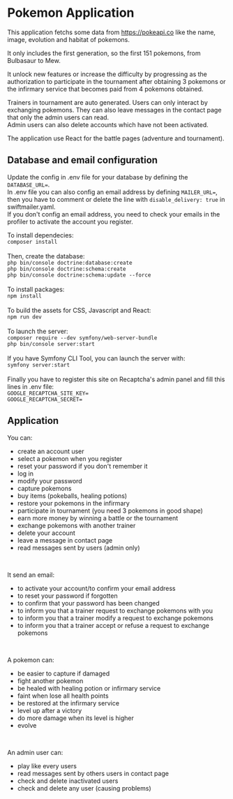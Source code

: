 # Pokemon Application
<p>This application fetchs some data from <a href="https://pokeapi.co">https://pokeapi.co</a> like the name, image, evolution and habitat of pokemons.</p>
<p>It only includes the first generation, so the first 151 pokemons, from Bulbasaur to Mew.</p>
<p>It unlock new features or increase the difficulty by progressing as the authorization to participate in the tournament after obtaining 3 pokemons or the infirmary service that becomes paid from 4 pokemons obtained.</p>
<p>Trainers in tournament are auto generated. Users can only interact by exchanging pokemons. They can also leave messages in the contact page that only the admin users can read.<br/>
Admin users can also delete accounts which have not been activated.</p>
<p>The application use React for the battle pages (adventure and tournament).</p>

## Database and email configuration
<p>
  Update the config in .env file for your database by defining the <code>DATABASE_URL=</code>.<br>
  In .env file you can also config an email address by defining <code>MAILER_URL=</code>, then you have to comment or delete the line with <code>disable_delivery: true</code> in swiftmailer.yaml. <br>
  If you don't config an email address, you need to check your emails in the profiler to activate the account you register.
</p>

<p>To install dependecies:<br/>
  <code>composer install</code><br/>
  <br/>
  Then, create the database:<br/>
  <code>php bin/console doctrine:database:create</code><br/>
  <code>php bin/console doctrine:schema:create</code><br/>
  <code>php bin/console doctrine:schema:update --force</code><br/>
  <br/>
  To install packages:<br/>
  <code>npm install</code><br/>
  <br/>
  To build the assets for CSS, Javascript and React:<br/>
  <code>npm run dev</code><br/>
  <br/>
  To launch the server:<br>
  <code>composer require --dev symfony/web-server-bundle</code><br>
  <code>php bin/console server:start</code><br/>
  <br/>
  If you have Symfony CLI Tool, you can launch the server with:<br>
  <code>symfony server:start</code><br/>
  <br/>
  Finally you have to register this site on Recaptcha's admin panel and fill this lines in .env file:<br>
  <code>GOOGLE_RECAPTCHA_SITE_KEY=</code><br/>
  <code>GOOGLE_RECAPTCHA_SECRET=</code>
</p>

## Application
<p>You can:</p>
<ul>
  <li>create an account user</li>
  <li>select a pokemon when you register</li>
  <li>reset your password if you don't remember it</li>
  <li>log in</li>
  <li>modify your password</li>
  <li>capture pokemons</li>
  <li>buy items (pokeballs, healing potions)</li>
  <li>restore your pokemons in the infirmary</li>
  <li>participate in tournament (you need 3 pokemons in good shape)</li>
  <li>earn more money by winning a battle or the tournament</li>
  <li>exchange pokemons with another trainer</li>
  <li>delete your account</li>
  <li>leave a message in contact page</li>
  <li>read messages sent by users (admin only)</li>
</ul>
<br>
<p>It send an email:</p>
<ul>
  <li>to activate your account/to confirm your email address</li>
  <li>to reset your password if forgotten</li>
  <li>to confirm that your password has been changed</li>
  <li>to inform you that a trainer request to exchange pokemons with you</li>
  <li>to inform you that a trainer modify a request to exchange pokemons</li>
  <li>to inform you that a trainer accept or refuse a request to exchange pokemons</li>
</ul>
<br>
<p>A pokemon can:</p>
<ul>
  <li>be easier to capture if damaged</li>
  <li>fight another pokemon</li>
  <li>be healed with healing potion or infirmary service</li>
  <li>faint when lose all health points</li>
  <li>be restored at the infirmary service</li>
  <li>level up after a victory</li>
  <li>do more damage when its level is higher</li>
  <li>evolve</li>
</ul>
<br/>
<p>An admin user can:</p>
<ul>
  <li>play like every users</li>
  <li>read messages sent by others users in contact page</li>
  <li>check and delete inactivated users</li>
  <li>check and delete any user (causing problems)</li>
</ul>
